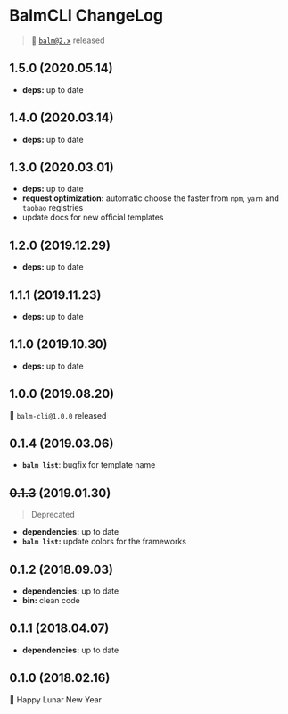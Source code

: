 # BalmCLI ChangeLog

> :tada: [`balm@2.x`](https://balmjs.com/) released

## 1.5.0 (2020.05.14)

- **deps:** up to date

## 1.4.0 (2020.03.14)

- **deps:** up to date

## 1.3.0 (2020.03.01)

- **deps:** up to date
- **request optimization:** automatic choose the faster from `npm`, `yarn` and `taobao` registries
- update docs for new official templates

## 1.2.0 (2019.12.29)

- **deps:** up to date

## 1.1.1 (2019.11.23)

- **deps:** up to date

## 1.1.0 (2019.10.30)

- **deps:** up to date

## 1.0.0 (2019.08.20)

:tada: `balm-cli@1.0.0` released

## 0.1.4 (2019.03.06)

- **`balm list`**: bugfix for template name

## <del>0.1.3</del> (2019.01.30)

> Deprecated

- **dependencies:** up to date
- **`balm list`:** update colors for the frameworks

## 0.1.2 (2018.09.03)

- **dependencies:** up to date
- **bin:** clean code

## 0.1.1 (2018.04.07)

- **dependencies:** up to date

## 0.1.0 (2018.02.16)

:tada: Happy Lunar New Year
